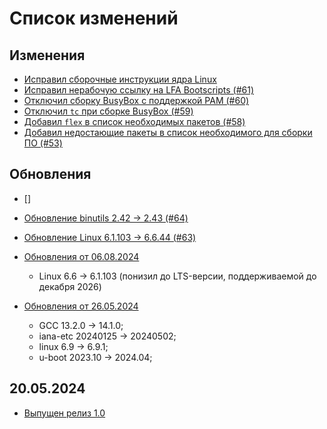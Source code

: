 # Список изменений

<!--

## Изменения

## Добавления

## Обновления пакетов

-->

## Изменения

- [Исправил сборочные инструкции ядра Linux](https://github.com/Linux-for-ARM/handbook/commit/ee1060dac08d1e5a699e4c579e3223f9a8ddeb30)
- [Исправил нерабочую ссылку на LFA Bootscripts (#61)](https://github.com/Linux-for-ARM/handbook/pull/61)
- [Отключил сборку BusyBox с поддержкой PAM (#60)](https://github.com/Linux-for-ARM/handbook/pull/60)
- [Отключил `tc` при сборке BusyBox (#59)](https://github.com/Linux-for-ARM/handbook/pull/59)
- [Добавил `flex` в список необходимых пакетов (#58)](https://github.com/Linux-for-ARM/handbook/pull/58)
- [Добавил недостающие пакеты в список необходимого для сборки ПО (#53)](https://github.com/Linux-for-ARM/handbook/pull/53)

## Обновления

- []
- [Обновление binutils 2.42 -> 2.43 (#64)](https://github.com/Linux-for-ARM/handbook/pull/64)
- [Обновление Linux 6.1.103 -> 6.6.44 (#63)](https://github.com/Linux-for-ARM/handbook/pull/63)

- [Обновления от 06.08.2024](https://github.com/Linux-for-ARM/handbook/commit/048ca618307d92f209ea92de8ba4f920bb44f3f2)
  - Linux 6.6 -> 6.1.103 (понизил до LTS-версии, поддерживаемой до декабря 2026)

- [Обновления от 26.05.2024](https://github.com/Linux-for-ARM/handbook/pull/54)
  - GCC 13.2.0 -> 14.1.0;
  - iana-etc 20240125 -> 20240502;
  - linux 6.9 -> 6.9.1;
  - u-boot 2023.10 -> 2024.04;

## 20.05.2024

- [Выпущен релиз 1.0](https://github.com/Linux-for-ARM/handbook/releases/tag/v1.0.0)
